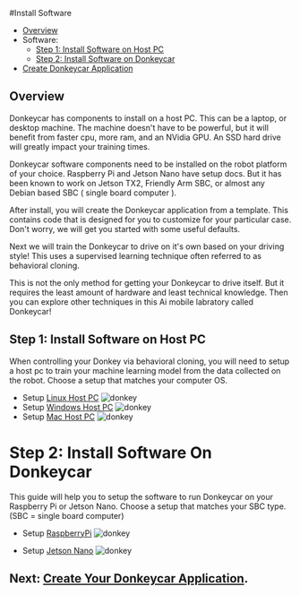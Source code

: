 #Install Software

* [Overview](#Overview)
* Software:
    * [Step 1: Install Software on Host PC](install_software.md#step-1-Install-Software-on-Host-PC)
    * [Step 2: Install Software on Donkeycar](install_software.md#step-2-Install-Software-on-Donkeycar)
* [Create Donkeycar Application](/guide/create_application/)

## Overview

Donkeycar has components to install on a host PC. This can be a laptop, or desktop machine. The machine doesn't have to be powerful, but it will benefit from faster cpu, more ram, and an NVidia GPU. An SSD hard drive will greatly impact your training times.

Donkeycar software components need to be installed on the robot platform of your choice. Raspberry Pi and Jetson Nano have setup docs. But it has been known to work on Jetson TX2, Friendly Arm SBC, or almost any Debian based SBC ( single board computer ).

After install, you will create the Donkeycar application from a template. This contains code that is designed for you to customize for your particular case. Don't worry, we will get you started with some useful defaults. 

Next we will train the Donkeycar to drive on it's own based on your driving style! This uses a supervised learning technique often referred to as behavioral cloning.

This is not the only method for getting your Donkeycar to drive itself. But it requires the least amount of hardware and least technical knowledge. Then you can explore other techniques in this Ai mobile labratory called Donkeycar!

## Step 1: Install Software on Host PC

When controlling your Donkey via behavioral cloning, you will need to setup a host pc to train your machine learning model from the data collected on the robot. Choose a setup that matches your computer OS.


* Setup [Linux Host PC](host_pc/setup_ubuntu.md)
![donkey](/assets/logos/linux_logo.png)
* Setup [Windows Host PC](host_pc/setup_windows.md)
![donkey](/assets/logos/windows_logo.png)
* Setup [Mac Host PC](host_pc/setup_mac.md)
![donkey](/assets/logos/apple_logo.jpg)


# Step 2: Install Software On Donkeycar

This guide will help you to setup the software to run Donkeycar on your Raspberry Pi or Jetson Nano. Choose a setup that matches your SBC type. (SBC = single board computer)

* Setup [RaspberryPi](robot_sbc/setup_raspberry_pi.md)
![donkey](/assets/logos/rpi_logo.png)

* Setup [Jetson Nano](robot_sbc/setup_jetson_nano.md)
![donkey](/assets/logos/nvidia_logo.png)


## Next: [Create Your Donkeycar Application](/guide/create_application/).